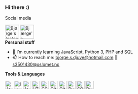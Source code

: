 ### Hi there :)

Social media

<a href="https://www.instagram.com/erik_sommer/">
  <img align="left" alt="Bjørge's Instagram" width="45px" src="https://img.icons8.com/fluent/96/000000/instagram-new.png" />
</a>

<a href="https://www.linkedin.com/in/erikssommer/">
  <img align="left" alt="Bjærge's Linkedin" width="45px" src="https://img.icons8.com/fluent/96/000000/linkedin.png" />
</a>

<br /><br />

**Personal stuff**
- 🌱 I’m currently learning JavaScript, Python 3, PHP and SQL
- 📫 How to reach me: bjorge.s.djuve@hotmail.com || s3501430@oslomet.no

**Tools & Languages**

<a href="https://www.java.com/en/">
    <img align="left" alt="Java" width="26px" src="https://img.icons8.com/color/48/000000/java-coffee-cup-logo.png" />
</a>

<a href="https://www.jetbrains.com/idea/">
    <img align="left" alt="IntelliJ" width="26px" src="https://img.icons8.com/color/48/000000/intellij-idea.png" />
</a>
<a href="https://www.javascript.com/">
    <img align="left" alt="JavaScript" width="26px" src="https://img.icons8.com/color/48/000000/javascript.png" />
</a>
<a href="https://github.com/kumia01/final-project">
    <img align="left" alt="HTML5" width="26px" src="https://img.icons8.com/color/48/000000/html-5.png" />
</a>
<a href="https://github.com/kumia01/final-project">
    <img align="left" alt="CSS3" width="26px" src="https://img.icons8.com/color/48/000000/css3.png" />
</a>

<a href="https://github.com">
    <img align="left" alt="GitHub" width="26px" src="https://img.icons8.com/color/48/000000/github.png" />
</a>
<a href="https://git-scm.com">
    <img align="left" alt="Git" width="26px" src="https://img.icons8.com/color/48/000000/git.png" />
</a>

<a href="https://www.python.org/">
    <img align="left" alt="Pyhton" width="26px" src="https://img.icons8.com/color/48/000000/python.png" />
</a>

<a href="http://www.sqlcourse.com/intro.html">
    <img align="left" alt="SQL" width="26px" src="https://img.icons8.com/color/64/000000/sql.png" />
</a>

<a href="https://www.php.net/">
    <img align="left" alt="Pyhton" width="26px" src="https://img.icons8.com/color/48/000000/PHP.png" />
</a>


